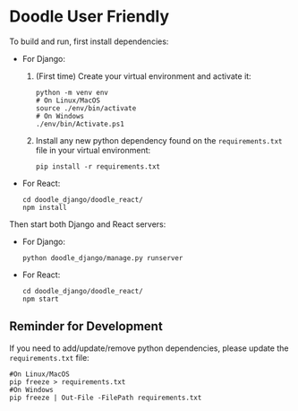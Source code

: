 # Doodle User Friendly

To build and run, first install dependencies:

- For Django:
    
    1. (First time) Create your virtual environment and activate it:
        ```{bash}
        python -m venv env
        # On Linux/MacOS
        source ./env/bin/activate
        # On Windows
        ./env/bin/Activate.ps1
        ```
    2. Install any new python dependency found on the `requirements.txt` file in your virtual environment:
        ```{bash}
        pip install -r requirements.txt
        ```

- For React:

    ```{bash}
    cd doodle_django/doodle_react/
    npm install
    ```

Then start both Django and React servers:

- For Django:
    
    ```{bash}
    python doodle_django/manage.py runserver
    ```

- For React:

    ```{bash}
    cd doodle_django/doodle_react/
    npm start
    ```

## Reminder for Development 

If you need to add/update/remove python dependencies, please update the `requirements.txt` file:
```{bash}
#On Linux/MacOS
pip freeze > requirements.txt
#On Windows
pip freeze | Out-File -FilePath requirements.txt
```